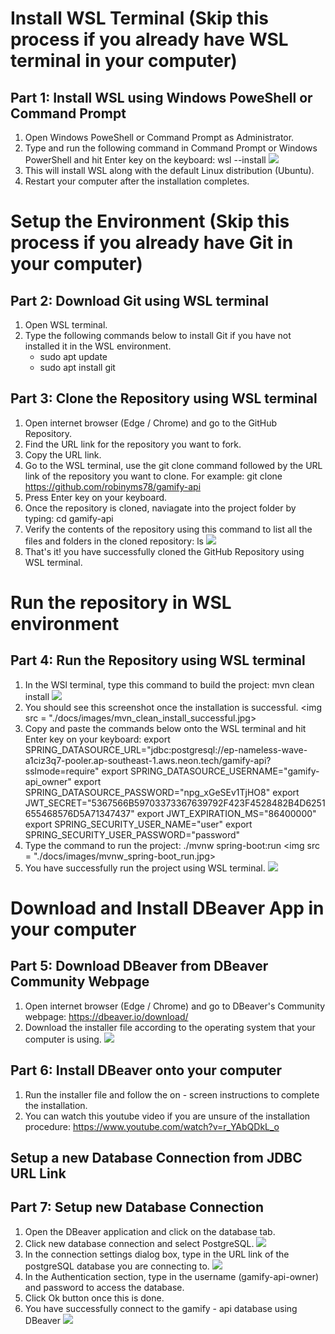 # Install WSL Terminal (Skip this process if you already have WSL terminal in your computer)
## Part 1: Install WSL using Windows PoweShell or Command Prompt 
1. Open Windows PoweShell or Command Prompt as Administrator.
2. Type and run the following command in Command Prompt or Windows PowerShell and hit Enter key on the keyboard: wsl --install
   <img src = "./docs/images/PowerShell in AdminMode.jpg">
   <mig src = "./docs/images/CMD in AdminMode.jpg">
3. This will install WSL along with the default Linux distribution (Ubuntu).
4. Restart your computer after the installation completes.

# Setup the Environment (Skip this process if you already have Git in your computer)
## Part 2: Download Git using WSL terminal
1. Open WSL terminal.
2. Type the following commands below to install Git if you have not installed it in the WSL environment.
   - sudo apt update
   - sudo apt install git

## Part 3: Clone the Repository using WSL terminal
1. Open internet browser (Edge / Chrome) and go to the GitHub Repository.
2. Find the URL link for the repository you want to fork.
3. Copy the URL link.
4. Go to the WSL terminal, use the git clone command followed by the URL link of the repository you want to clone. For example: git clone https://github.com/robinyms78/gamify-api
5. Press Enter key on your keyboard.
6. Once the repository is cloned, naviagate into the project folder by typing: cd gamify-api
7. Verify the contents of the repository using this command to list all the files and folders in the cloned repository: ls
   <img src = "./docs/images/Gamify-API download successful.jpg">
8. That's it! you have successfully cloned the GitHub Repository using WSL terminal.

# Run the repository in WSL environment
## Part 4: Run the Repository using WSL terminal
1. In the WSl terminal, type this command to build the project: mvn clean install
   <img src ="./docs/images/mvn_clean_install.jpg">
2. You should see this screenshot once the installation is successful.
   <img src = "./docs/images/mvn_clean_install_successful.jpg>
3. Copy and paste the commands below onto the WSL terminal and hit Enter key on your keyboard:
    export SPRING_DATASOURCE_URL="jdbc:postgresql://ep-nameless-wave-a1ciz3q7-pooler.ap-southeast-1.aws.neon.tech/gamify-api?sslmode=require"
    export SPRING_DATASOURCE_USERNAME="gamify-api_owner"
    export SPRING_DATASOURCE_PASSWORD="npg_xGeSEv1TjHO8"
    export JWT_SECRET="5367566B59703373367639792F423F4528482B4D6251655468576D5A71347437"
    export JWT_EXPIRATION_MS="86400000"
    export SPRING_SECURITY_USER_NAME="user"
    export SPRING_SECURITY_USER_PASSWORD="password"
4. Type the command to run the project: ./mvnw spring-boot:run
   <img src = "./docs/images/mvnw_spring-boot_run.jpg>
5. You have successfully run the project using WSL terminal.
   <img src = "./docs/images/run_spring_boot_app_successful.jpg">

# Download and Install DBeaver App in your computer
## Part 5: Download DBeaver from DBeaver Community Webpage
1. Open internet browser (Edge / Chrome) and go to DBeaver's Community webpage: https://dbeaver.io/download/
2. Download the installer file according to the operating system that your computer is using.
   <img src = "./docs/images/Download DBeaver.jpg">

## Part 6: Install DBeaver onto your computer
1. Run the installer file and follow the on - screen instructions to complete the installation.
2. You can watch this youtube video if you are unsure of the installation procedure: https://www.youtube.com/watch?v=r_YAbQDkL_o

## Setup a new Database Connection from JDBC URL Link
## Part 7: Setup new Database Connection
1. Open the DBeaver application and click on the database tab.
2. Click new database connection and select PostgreSQL.
   <img src = "./docs/images/SelectPostgreSQL.jpg">
3. In the connection settings dialog box, type in the URL link of the postgreSQL database you are connecting to.
   <img src = "docs/images/Connection Settings.jpg">
4. In  the Authentication section, type in the username (gamify-api-owner) and password to access the database.
5. Click Ok button once this is done.
6. You have successfully connect to the gamify - api database using DBeaver
   <img src = "./docs/images/Connection Success.jpg"> 